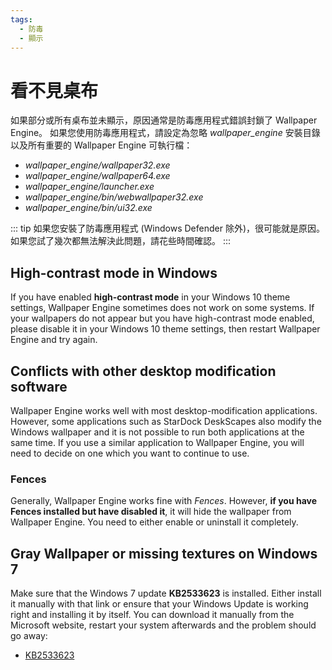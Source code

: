 ```yaml
---
tags:
  - 防毒
  - 顯示
---
```


# 看不見桌布

如果部分或所有桌布並未顯示，原因通常是防毒應用程式錯誤封鎖了 Wallpaper Engine。 如果您使用防毒應用程式，請設定為忽略 *wallpaper_engine* 安裝目錄以及所有重要的 Wallpaper Engine 可執行檔：

* *wallpaper_engine/wallpaper32.exe*
* *wallpaper_engine/wallpaper64.exe*
* *wallpaper_engine/launcher.exe*
* *wallpaper_engine/bin/webwallpaper32.exe*
* *wallpaper_engine/bin/ui32.exe*

::: tip
如果您安裝了防毒應用程式 (Windows Defender 除外)，很可能就是原因。 如果您試了幾次都無法解決此問題，請花些時間確認。
:::

## High-contrast mode in Windows

If you have enabled **high-contrast mode** in your Windows 10 theme settings, Wallpaper Engine sometimes does not work on some systems. If your wallpapers do not appear but you have high-contrast mode enabled, please disable it in your Windows 10 theme settings, then restart Wallpaper Engine and try again.

## Conflicts with other desktop modification software

Wallpaper Engine works well with most desktop-modification applications. However, some applications such as StarDock DeskScapes also modify the Windows wallpaper and it is not possible to run both applications at the same time. If you use a similar application to Wallpaper Engine, you will need to decide on one which you want to continue to use.

### Fences

Generally, Wallpaper Engine works fine with *Fences*. However, **if you have Fences installed but have disabled it**, it will hide the wallpaper from Wallpaper Engine. You need to either enable or uninstall it completely.

## Gray Wallpaper or missing textures on Windows 7

Make sure that the Windows 7 update **KB2533623** is installed. Either install it manually with that link or ensure that your Windows Update is working right and installing it by itself. You can download it manually from the Microsoft website, restart your system afterwards and the problem should go away:

* [KB2533623](https://support.microsoft.com/zh-tw/help/2533623/microsoft-security-advisory-insecure-library-loading-could-allow-remot)